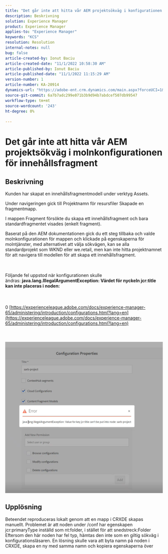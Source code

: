 ```yaml
---
title: "Det går inte att hitta vår AEM projektsökväg i konfigurationen av molnkonfiguration för innehållsfragment"
description: Beskrivning
solution: Experience Manager
product: Experience Manager
applies-to: "Experience Manager"
keywords: "KCS"
resolution: Resolution
internal-notes: null
bug: false
article-created-by: Ionut Baciu
article-created-date: "11/1/2022 10:58:30 AM"
article-published-by: Ionut Baciu
article-published-date: "11/1/2022 11:15:29 AM"
version-number: 1
article-number: KA-20914
dynamics-url: "https://adobe-ent.crm.dynamics.com/main.aspx?forceUCI=1&pagetype=entityrecord&etn=knowledgearticle&id=0bbd461e-d459-ed11-9561-6045bd006e5a"
source-git-commit: 6a7b7adc299e071b3b9d94b7abdcef507db99547
workflow-type: tm+mt
source-wordcount: '243'
ht-degree: 0%

---
```


# Det går inte att hitta vår AEM projektsökväg i molnkonfigurationen för innehållsfragment

## Beskrivning


Kunden har skapat en innehållsfragmentmodell under verktyg Assets.

Under navigeringen gick till Projektnamn för resursfiler Skapade en fragmentmapp.

I mappen Fragment försökte du skapa ett innehållsfragment och bara standardfragmentet visades (enkelt fragment).

Baserat på den AEM dokumentationen gick du ett steg tillbaka och valde molnkonfigurationen för mappen och klickade på egenskaperna för molntjänster, med alternativet att välja sökvägen, kan se alla standardprojekt som WKND eller we.retail, men kan inte hitta projektnamnet för att navigera till modellen för att skapa ett innehållsfragment.


<br><br>Följande fel uppstod när konfigurationen skulle ändras: <b>java.lang.IllegalArgumentException: Värdet för nyckeln jcr:title kan inte placeras i noden:</b><br><br> <br><br>0 [https://experienceleague.adobe.com/docs/experience-manager-65/administering/introduction/configurations.html?lang=en](https://experienceleague.adobe.com/docs/experience-manager-65/administering/introduction/configurations.html?lang=en)<br><br> <br><br>![](assets/___2409f242-d659-ed11-9561-6045bd006e5a___.png)<br>

## Upplösning


Beteendet reproduceras lokalt genom att en mapp i CRXDE skapas manuellt.
Problemet är att noden under /conf har egenskapen jcr:primaryType inställd som nt:folder, i stället för att snedstreck:Folder Eftersom den här noden har fel typ, hämtas den inte som en giltig sökväg i konfigurationsläsaren. En lösning skulle vara att byta namn på noden i CRXDE, skapa en ny med samma namn och kopiera egenskaperna över
